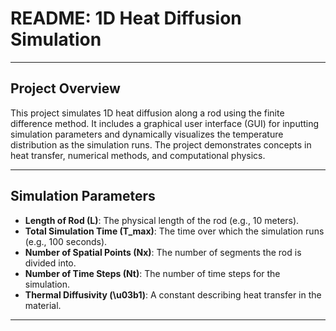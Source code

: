 # README: 1D Heat Diffusion Simulation

---

## **Project Overview**
This project simulates 1D heat diffusion along a rod using the finite difference method. It includes a graphical user interface (GUI) for inputting simulation parameters and dynamically visualizes the temperature distribution as the simulation runs. The project demonstrates concepts in heat transfer, numerical methods, and computational physics.

---

## **Simulation Parameters**
- **Length of Rod (L)**: The physical length of the rod (e.g., 10 meters).
- **Total Simulation Time (T_max)**: The time over which the simulation runs (e.g., 100 seconds).
- **Number of Spatial Points (Nx)**: The number of segments the rod is divided into.
- **Number of Time Steps (Nt)**: The number of time steps for the simulation.
- **Thermal Diffusivity (\u03b1)**: A constant describing heat transfer in the material.

---
